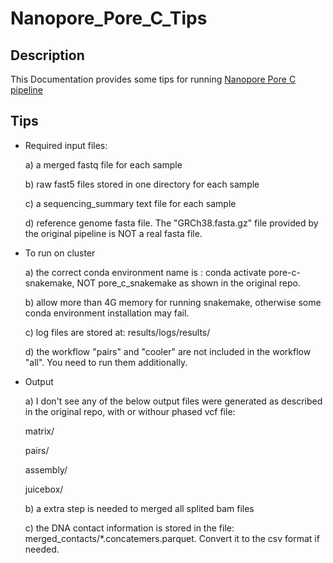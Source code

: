# Nanopore_Pore_C_Tips
## Description
This Documentation provides some tips for running [Nanopore Pore C pipeline](https://github.com/nanoporetech/Pore-C-Snakemake)
## Tips
* Required input files:

  a) a merged fastq file for each sample
  
  b) raw fast5 files stored in one directory for each sample
  
  c) a sequencing_summary text file for each sample
  
  d) reference genome fasta file. The "GRCh38.fasta.gz" file provided by the original pipeline is NOT a real fasta file. 
  
* To run on cluster

  a) the correct conda environment name is : conda activate pore-c-snakemake, NOT pore_c_snakemake as shown in the original repo.

  b) allow more than 4G memory for running snakemake, otherwise some conda environment installation may fail. 
  
  c) log files are stored at: results/logs/results/

  d) the workflow "pairs" and "cooler" are not included in the workflow "all". You need to run them additionally.
  
* Output

  a) I don't see any of the below output files were generated as described in the original repo, with or withour phased vcf file: 
   
     matrix/
     
     pairs/
     
     assembly/
     
     juicebox/
     
  b) a extra step is needed to merged all splited bam files
   
  c) the DNA contact information is stored in the file: merged_contacts/*.concatemers.parquet. Convert it to the csv format if needed.  
     
  
